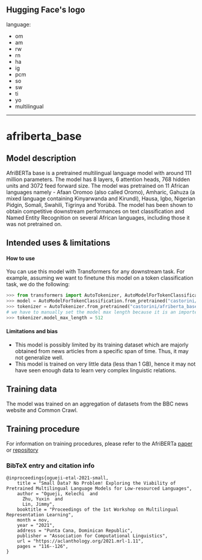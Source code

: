 Hugging Face's logo
---
language: 
- om
- am
- rw
- rn
- ha
- ig
- pcm
- so
- sw
- ti
- yo
- multilingual

---
# afriberta_base
## Model description
AfriBERTa base is a pretrained multilingual language model with around 111 million parameters.
The model has 8 layers, 6 attention heads, 768 hidden units and 3072 feed forward size.
The model was pretrained on 11 African languages namely - Afaan Oromoo (also called Oromo), Amharic, Gahuza (a mixed language containing Kinyarwanda and Kirundi), Hausa, Igbo, Nigerian Pidgin, Somali, Swahili, Tigrinya and Yorùbá.
The model has been shown to obtain competitive downstream performances on text classification and Named Entity Recognition on several African languages, including those it was not pretrained on. 


## Intended uses & limitations

#### How to use
You can use this model with Transformers for any downstream task. 
For example, assuming we want to finetune this model on a token classification task, we do the following:

```python
>>> from transformers import AutoTokenizer, AutoModelForTokenClassification
>>> model = AutoModelForTokenClassification.from_pretrained("castorini/afriberta_base")
>>> tokenizer = AutoTokenizer.from_pretrained("castorini/afriberta_base")
# we have to manually set the model max length because it is an imported sentencepiece model, which huggingface does not properly support right now
>>> tokenizer.model_max_length = 512 
```

#### Limitations and bias
- This model is possibly limited by its training dataset which are majorly obtained from news articles from a specific span of time. Thus, it may not generalize well.
- This model is trained on very little data (less than 1 GB), hence it may not have seen enough data to learn very complex linguistic relations.

## Training data
The model was trained on an aggregation of datasets from the BBC news website and Common Crawl. 

## Training procedure
For information on training procedures, please refer to the AfriBERTa [paper]() or [repository](https://github.com/keleog/afriberta)

### BibTeX entry and citation info
```
@inproceedings{ogueji-etal-2021-small,
    title = "Small Data? No Problem! Exploring the Viability of Pretrained Multilingual Language Models for Low-resourced Languages",
    author = "Ogueji, Kelechi  and
      Zhu, Yuxin  and
      Lin, Jimmy",
    booktitle = "Proceedings of the 1st Workshop on Multilingual Representation Learning",
    month = nov,
    year = "2021",
    address = "Punta Cana, Dominican Republic",
    publisher = "Association for Computational Linguistics",
    url = "https://aclanthology.org/2021.mrl-1.11",
    pages = "116--126",
}
```


